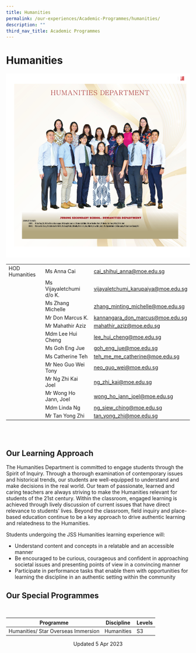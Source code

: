 ```yaml
---
title: Humanities
permalink: /our-experiences/Academic-Programmes/humanities/
description: ""
third_nav_title: Academic Programmes
---
```

# Humanities

 
![Humanities Department 2023](/images/staff6.jpg)
 
 
|  |  |  |
| -------- | -------- | -------- |
| HOD Humanities  | Ms Anna Cai    | [cai\_shihui\_anna@moe.edu.sg](mailto:cai_shihui_anna@moe.edu.sg)   |
|      | Ms Vijayaletchumi d/o K.    | [vijayaletchumi\_karupaiya@moe.edu.sg](mailto:vijayaletchumi_karupaiya@moe.edu.sg)     |
|     | Ms Zhang Michelle    | [zhang\_minting\_michelle@moe.edu.sg](mailto:zhang_minting_michelle@moe.edu.sg)    |
|      | Mr Don Marcus K.    | [kannangara\_don\_marcus@moe.edu.sg](mailto:kannangara_don_marcus@moe.edu.sg)   |
|      | Mr Mahathir Aziz    | [mahathir\_aziz@moe.edu.sg](mailto:mahathir_aziz@moe.edu.sg)    |
|     | Mdm Lee Hui Cheng    | [lee\_hui\_cheng@moe.edu.sg](mailto:lee_hui_cheng@moe.edu.sg)   |
|     | Ms Goh Eng Jue   | [goh\_eng\_jue@moe.edu.sg](mailto:goh_eng_jue@moe.edu.sg)   |
|      | Ms Catherine Teh   | [teh\_me\_me\_catherine@moe.edu.sg](mailto:teh_me_me_catherine@moe.edu.sg)   |
|     | Mr Neo Guo Wei Tony    | [neo\_guo\_wei@moe.edu.sg](mailto:neo_guo_wei@moe.edu.sg)    |
|      | Mr Ng Zhi Kai Joel   | [ng\_zhi\_kai@moe.edu.sg](mailto:ng_zhi_kai@moe.edu.sg)     |
|      | Mr Wong Ho Jann, Joel    | [wong\_ho\_jann\_joel@moe.edu.sg](mailto:wong_ho_jann_joel@moe.edu.sg)     |
|     | Mdm Linda Ng     | [ng\_siew\_ching@moe.edu.sg](mailto:ng_siew_ching@moe.edu.sg)    |
|     | Mr Tan Yong Zhi     | [tan_yong_zhi@moe.edu.sg](tan_yong_zhi@moe.edu.sg)   |


 <br>

<br>

## Our Learning Approach


The Humanities Department is committed to engage students through the Spirit of Inquiry. Through a thorough examination of contemporary issues and historical trends, our students are well-equipped to understand and make decisions in the real world. Our team of passionate, learned and caring teachers are always striving to make the Humanities relevant for students of the 21st century. Within the classroom, engaged learning is achieved through lively discussion of current issues that have direct relevance to students’ lives. Beyond the classroom, field inquiry and place-based education continue to be a key approach to drive authentic learning and relatedness to the Humanities.

  

Students undergoing the JSS Humanities learning experience will:

*   Understand content and concepts in a relatable and an accessible manner
*   Be encouraged to be curious, courageous and confident in approaching societal issues and presenting points of view in a convincing manner
*   Participate in performance tasks that enable them with opportunities for learning the discipline in an authentic setting within the community

## Our Special Programmes
<br>

| Programme | Discipline | Levels |
| -------- | -------- | -------- |
| Humanities/ Star Overseas Immersion    | Humanities   | S3     |

<center> Updated 5 Apr 2023 </center>